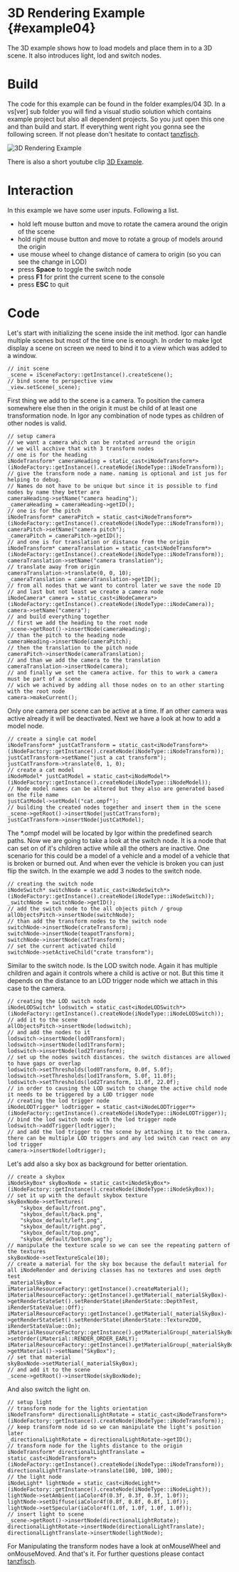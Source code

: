 3D Rendering Example                                     {#example04}
====================

The 3D example shows how to load models and place them in to a 3D scene. It also introduces light, lod and switch nodes.

Build
=====

The code for this example can be found in the folder examples/04 3D. In a vs[ver] sub folder you will find a visual studio solution which contains example project but also all dependent projects. So you just open this one and than build and start. If everything went right you gonna see the following screen. If not please don't hesitate to contact [tanzfisch](https://github.com/tanzfisch).

![3D Rendering Example](/images/Example04_Pic1.png)

There is also a short youtube clip [3D Example](https://www.youtube.com/watch?v=UQ7iFGFOv10).

Interaction
===========

In this example we have some user inputs. Following a list.
* hold left mouse button and move to rotate the camera around the origin of the scene
* hold right mouse button and move to rotate a group of models around the origin
* use mouse wheel to change distance of camera to origin (so you can see the change in LOD)
* press **Space** to toggle the switch node
* press **F1** for print the current scene to the console
* press **ESC** to quit

Code
====

Let's start with initializing the scene inside the init method. Igor can handle multiple scenes but most of the time one is enough. In order to make Igot display a scene on screen we need to bind it to a view which was added to a window.

    // init scene
    _scene = iSceneFactory::getInstance().createScene();
    // bind scene to perspective view
    _view.setScene(_scene);

First thing we add to the scene is a camera. To position the camera somewhere else then in the origin it must be child of at least one transformation node. In Igor any combination of node types as children of other nodes is valid.

    // setup camera
    // we want a camera which can be rotated arround the origin
    // we will acchive that with 3 transform nodes
    // one is for the heading
    iNodeTransform* cameraHeading = static_cast<iNodeTransform*>(iNodeFactory::getInstance().createNode(iNodeType::iNodeTransform));
    // give the transform node a name. naming is optional and ist jus for helping to debug. 
    // Names do not have to be unique but since it is possible to find nodes by name they better are
    cameraHeading->setName("camera heading");
    _cameraHeading = cameraHeading->getID();
    // one is for the pitch
    iNodeTransform* cameraPitch = static_cast<iNodeTransform*>(iNodeFactory::getInstance().createNode(iNodeType::iNodeTransform));
    cameraPitch->setName("camera pitch");
    _cameraPitch = cameraPitch->getID();
    // and one is for translation or distance from the origin
    iNodeTransform* cameraTranslation = static_cast<iNodeTransform*>(iNodeFactory::getInstance().createNode(iNodeType::iNodeTransform));
    cameraTranslation->setName("camera translation");
    // translate away from origin
    cameraTranslation->translate(0, 0, 10);
    _cameraTranslation = cameraTranslation->getID();
    // from all nodes that we want to control later we save the node ID
    // and last but not least we create a camera node
    iNodeCamera* camera = static_cast<iNodeCamera*>(iNodeFactory::getInstance().createNode(iNodeType::iNodeCamera));
    camera->setName("camera");
    // and build everything together
    // first we add the heading to the root node
    _scene->getRoot()->insertNode(cameraHeading);
    // than the pitch to the heading node
    cameraHeading->insertNode(cameraPitch);
    // then the translation to the pitch node
    cameraPitch->insertNode(cameraTranslation);
    // and than we add the camera to the translation
    cameraTranslation->insertNode(camera);
    // and finally we set the camera active. for this to work a camera must be part of a scene 
    // wich we achived by adding all those nodes on to an other starting with the root node
    camera->makeCurrent();

Only one camera per scene can be active at a time. If an other camera was active already it will be deactivated.
Next we have a look at how to add a model node.

    // create a single cat model
    iNodeTransform* justCatTransform = static_cast<iNodeTransform*>(iNodeFactory::getInstance().createNode(iNodeType::iNodeTransform));
    justCatTransform->setName("just a cat transform");
    justCatTransform->translate(0, 1, 0);
    // create a cat model
    iNodeModel* justCatModel = static_cast<iNodeModel*>(iNodeFactory::getInstance().createNode(iNodeType::iNodeModel));
    // Node model names can be altered but they also are generated based on the file name
    justCatModel->setModel("cat.ompf");
    // building the created nodes together and insert them in the scene
    _scene->getRoot()->insertNode(justCatTransform);
    justCatTransform->insertNode(justCatModel);

The *.ompf model will be located by Igor within the predefined search paths.
Now we are going to take a look at the switch node. It is a node that can set on of it's children active while all the others are inactive. One scenario for this could be a model of a vehicle and a model of a vehicle that is broken or burned out. And when ever the vehicle is broken you can just flip the switch. In the example we add 3 nodes to the switch node.

    // creating the switch node
    iNodeSwitch* switchNode = static_cast<iNodeSwitch*>(iNodeFactory::getInstance().createNode(iNodeType::iNodeSwitch));
    _switchNode = switchNode->getID();
    // add the switch node to the all objects pitch / group
    allObjectsPitch->insertNode(switchNode);
    // than add the transform nodes to the switch node
    switchNode->insertNode(crateTransform);
    switchNode->insertNode(teapotTransform);
    switchNode->insertNode(catTransform);
    // set the current activated child
    switchNode->setActiveChild("crate transform");

Similar to the switch node. Is the LOD switch node. Again it has multiple children and again it controls where a child is active or not. But this time it depends on the distance to an LOD trigger node which we attach in this case to the camera.

    // creating the LOD switch node
    iNodeLODSwitch* lodswitch = static_cast<iNodeLODSwitch*>(iNodeFactory::getInstance().createNode(iNodeType::iNodeLODSwitch));
    // add it to the scene
    allObjectsPitch->insertNode(lodswitch);
    // and add the nodes to it
    lodswitch->insertNode(lod0Transform);
    lodswitch->insertNode(lod1Transform);
    lodswitch->insertNode(lod2Transform);
    // set up the nodes switch distances. the switch distances are allowed to have gaps or overlap
    lodswitch->setThresholds(lod0Transform, 0.0f, 5.0f);
    lodswitch->setThresholds(lod1Transform, 5.0f, 11.0f);
    lodswitch->setThresholds(lod2Transform, 11.0f, 22.0f);
    // in order to causing the LOD switch to change the active child node it needs to be triggered by a LOD trigger node
    // creating the lod trigger node
    iNodeLODTrigger* lodtrigger = static_cast<iNodeLODTrigger*>(iNodeFactory::getInstance().createNode(iNodeType::iNodeLODTrigger));
    // bind the lod switch node with the lod trigger node
    lodswitch->addTrigger(lodtrigger);
    // and add the lod trigger to the scene by attaching it to the camera. there can be multiple LOD triggers and any lod switch can react on any lod trigger
    camera->insertNode(lodtrigger);

Let's add also a sky box as background for better orientation.

    // create a skybox
    iNodeSkyBox* skyBoxNode = static_cast<iNodeSkyBox*>(iNodeFactory::getInstance().createNode(iNodeType::iNodeSkyBox));
    // set it up with the default skybox texture
    skyBoxNode->setTextures(
        "skybox_default/front.png",
        "skybox_default/back.png",
        "skybox_default/left.png",
        "skybox_default/right.png",
        "skybox_default/top.png",
        "skybox_default/bottom.png");
    // manipulate the texture scale so we can see the repeating pattern of the textures
    skyBoxNode->setTextureScale(10);
    // create a material for the sky box because the default material for all iNodeRender and deriving classes has no textures and uses depth test
    _materialSkyBox = iMaterialResourceFactory::getInstance().createMaterial();
    iMaterialResourceFactory::getInstance().getMaterial(_materialSkyBox)->getRenderStateSet().setRenderState(iRenderState::DepthTest, iRenderStateValue::Off);
    iMaterialResourceFactory::getInstance().getMaterial(_materialSkyBox)->getRenderStateSet().setRenderState(iRenderState::Texture2D0, iRenderStateValue::On);
    iMaterialResourceFactory::getInstance().getMaterialGroup(_materialSkyBox)->setOrder(iMaterial::RENDER_ORDER_EARLY);
    iMaterialResourceFactory::getInstance().getMaterialGroup(_materialSkyBox)->getMaterial()->setName("SkyBox");
    // set that material
    skyBoxNode->setMaterial(_materialSkyBox);
    // and add it to the scene
    _scene->getRoot()->insertNode(skyBoxNode);

And also switch the light on.

    // setup light
    // transform node for the lights orientation
    iNodeTransform* directionalLightRotate = static_cast<iNodeTransform*>(iNodeFactory::getInstance().createNode(iNodeType::iNodeTransform));
    // keep transform node id so we can manipulate the light's position later
    _directionalLightRotate = directionalLightRotate->getID();
    // transform node for the lights distance to the origin
    iNodeTransform* directionalLightTranslate = static_cast<iNodeTransform*>(iNodeFactory::getInstance().createNode(iNodeType::iNodeTransform));
    directionalLightTranslate->translate(100, 100, 100);
    // the light node
    iNodeLight* lightNode = static_cast<iNodeLight*>(iNodeFactory::getInstance().createNode(iNodeType::iNodeLight));
    lightNode->setAmbient(iaColor4f(0.3f, 0.3f, 0.3f, 1.0f));
    lightNode->setDiffuse(iaColor4f(0.8f, 0.8f, 0.8f, 1.0f));
    lightNode->setSpecular(iaColor4f(1.0f, 1.0f, 1.0f, 1.0f));
    // insert light to scene
    _scene->getRoot()->insertNode(directionalLightRotate);
    directionalLightRotate->insertNode(directionalLightTranslate);
    directionalLightTranslate->insertNode(lightNode);

For Manipulating the transform nodes have a look at onMouseWheel and onMouseMoved.
And that's it. For further questions please contact [tanzfisch](https://github.com/tanzfisch).
